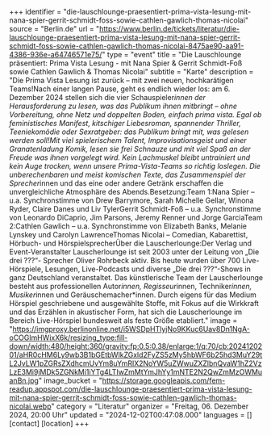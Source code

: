 +++
identifier = "die-lauschlounge-praesentiert-prima-vista-lesung-mit-nana-spier-gerrit-schmidt-foss-sowie-cathlen-gawlich-thomas-nicolai"
source = "Berlin.de"
url = "https://www.berlin.de/tickets/literatur/die-lauschlounge-praesentiert-prima-vista-lesung-mit-nana-spier-gerrit-schmidt-foss-sowie-cathlen-gawlich-thomas-nicolai-8475ae90-aa91-4386-936e-a64746571e75/"
type = "event"
title = "Die Lauschlounge präsentiert: Prima Vista Lesung - mit Nana Spier & Gerrit Schmidt-Foß sowie Cathlen Gawlich & Thomas Nicolai"
subtitle = "Karte"
description = "Die Prima Vista Lesung ist zurück – mit zwei neuen, hochkarätigen Teams!Nach einer langen Pause, geht es endlich wieder los: am 6. Dezember 2024 stellen sich die vier Schauspieler*innen der Herausforderung zu lesen, was das Publikum ihnen mitbringt – ohne Vorbereitung, ohne Netz und doppelten Boden, einfach prima vista. Egal ob feministisches Manifest, kitschiger Liebesroman, spannender Thriller, Teeniekomödie oder Sexratgeber: das Publikum bringt mit, was gelesen werden soll!Mit viel spielerischem Talent, Improvisationsgeist und einer Granatenladung Komik, lesen sie frei Schnauze und mit viel Spaß an der Freude was ihnen vorgelegt wird. Kein Lachmuskel bleibt untrainiert und kein Auge trocken, wenn unsere Prima-Vista-Teams so richtig loslegen. Die unberechenbaren und meist komischen Texte, das Zusammenspiel der Sprecher*innen und das eine oder andere Getränk erschaffen die unvergleichliche Atmosphäre des Abends.Besetzung:Team 1:Nana Spier – u.a. Synchronstimme von Drew Barrymore, Sarah Michelle Gellar, Winona Ryder, Claire Danes und Liv TylerGerrit Schmidt-Foß – u.a. Synchronstimme von Leonardo DiCaprio, Jim Parsons, Jeremy Renner und Jorge GarciaTeam 2:Cathlen Gawlich – u.a. Synchronstimme von Elizabeth Banks, Melanie Lynskey und Carolyn LawrenceThomas Nicolai – Comedian, Kabarettist, Hörbuch- und HörspielsprecherÜber die Lauscherlounge:Der Verlag und Event-Veranstalter Lauscherlounge ist seit 2003 unter der Leitung von „Die drei ???“- Sprecher Oliver Rohrbeck aktiv. Bis heute wurden über 700 Live-Hörspiele, Lesungen, Live-Podcasts und diverse „Die drei ???“-Shows in ganz Deutschland veranstaltet. Das künstlerische Team der Lauscherlounge besteht aus professionellen Autor*innen, Regisseur*innen, Techniker*innen, Musiker*innen und Geräuschemacher*innen. Durch eigens für das Medium Hörspiel geschriebene und ausgewählte Stoffe, mit Fokus auf die Wirkkraft und das Erzählen in akustischer Form, hat sich die Lauscherlounge im Bereich Live-Hörspiel bundesweit als feste Größe etabliert."
image = "https://imgproxy.berlinonline.net/i5WSDpHTlyjNo9KKuc6Uav8Dn1NgA-oCOGlmHWixX6k/resizing_type:fill-down/width:480/height:360/gravity:fp:0.5:0.38/enlarge:1/q:70/cb:2024120201/aHR0cHM6Ly9wb3B1bGEtbWlkZGxld2FyZS5zMy5hbWF6b25hd3MuY29tL2JvLW1pZGRsZXdhcmUvYm8uYmRlX2NoYW5uZWwuZXZlbnQvaW1hZ2VzLzE3Mi9jMDk5ZGNkMi1iYTg4LTIwZmMtYmJhYy1mNTE2N2QwZmMzOWMuanBn.jpg"
image_bucket = "https://storage.googleapis.com/fem-readup.appspot.com/die-lauschlounge-praesentiert-prima-vista-lesung-mit-nana-spier-gerrit-schmidt-foss-sowie-cathlen-gawlich-thomas-nicolai.webp"
category = "Literatur"
organizer = "Freitag, 06. Dezember 2024, 20:00 Uhr"
updated = "2024-12-02T00:47:08.000"
languages = []
[contact]
[location]
+++